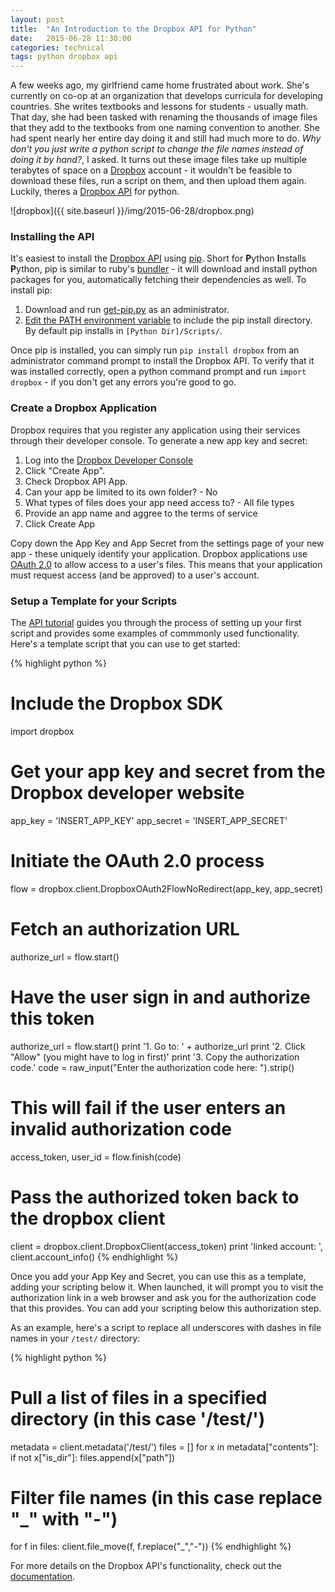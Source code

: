 ```yaml
---
layout: post
title:  "An Introduction to the Dropbox API for Python"
date:   2015-06-28 11:30:00
categories: technical
tags: python dropbox api
---
```

A few weeks ago, my girlfriend came home frustrated about work. She's currently on co-op at an organization that develops curricula for developing countries. She writes textbooks and lessons for students - usually math. That day, she had been tasked with renaming the thousands of image files that they add to the textbooks from one naming convention to another. She had spent nearly her entire day doing it and still had much more to do. *Why don't you just write a python script to change the file names instead of doing it by hand?*, I asked. It turns out these image files take up multiple terabytes of space on a [Dropbox](https://www.dropbox.com/) account - it wouldn't be feasible to download these files, run a script on them, and then upload them again. Luckily, theres a [Dropbox API](https://www.dropbox.com/developers/core) for python.

![dropbox]({{ site.baseurl }}/img/2015-06-28/dropbox.png)

### **Installing the API**
It's easiest to install the [Dropbox API](https://www.dropbox.com/developers/core) using [pip](https://pip.pypa.io/en/latest/index.html). Short for **P**ython **I**nstalls **P**ython, pip is similar to ruby's [bundler](http://bundler.io/) - it will download and install python packages for you, automatically fetching their dependencies as well. To install pip:

1. Download and run [get-pip.py](https://bootstrap.pypa.io/get-pip.py) as an administrator.
2. [Edit the PATH environment variable](http://stackoverflow.com/questions/23400030/windows-7-add-path) to include the pip install directory. By default pip installs in `[Python Dir]/Scripts/`.

Once pip is installed, you can simply run `pip install dropbox` from an administrator command prompt to install the Dropbox API. To verify that it was installed correctly, open a python command prompt and run `import dropbox` - if you don't get any errors you're good to go.

### **Create a Dropbox Application**
Dropbox requires that you register any application using their services through their developer console. To generate a new app key and secret:

1. Log into the [Dropbox Developer Console](https://www.dropbox.com/developers/apps)  
2. Click "Create App".
3. Check Dropbox API App.
4. Can your app be limited to its own folder? - No
5. What types of files does your app need access to? - All file types
6. Provide an app name and aggree to the terms of service
7. Click Create App

Copy down the App Key and App Secret from the settings page of your new app - these uniquely identify your application. Dropbox applications use [OAuth 2.0](http://oauth.net/2/) to allow access to a user's files. This means that your application must request access (and be approved) to a user's account.

### **Setup a Template for your Scripts**
The [API tutorial](https://www.dropbox.com/developers/core/start/python) guides you through the process of setting up your first script and provides some examples of commmonly used functionality. Here's a template script that you can use to get started:

{% highlight python %}
# Include the Dropbox SDK
import dropbox

# Get your app key and secret from the Dropbox developer website
app_key = 'INSERT_APP_KEY'
app_secret = 'INSERT_APP_SECRET'

# Initiate the OAuth 2.0 process
flow = dropbox.client.DropboxOAuth2FlowNoRedirect(app_key, app_secret)

# Fetch an authorization URL
authorize_url = flow.start()

# Have the user sign in and authorize this token
authorize_url = flow.start()
print '1. Go to: ' + authorize_url
print '2. Click "Allow" (you might have to log in first)'
print '3. Copy the authorization code.'
code = raw_input("Enter the authorization code here: ").strip()

# This will fail if the user enters an invalid authorization code
access_token, user_id = flow.finish(code)

# Pass the authorized token back to the dropbox client
client = dropbox.client.DropboxClient(access_token)
print 'linked account: ', client.account_info()
{% endhighlight %}

Once you add your App Key and Secret, you can use this as a template, adding your scripting below it. When launched, it will prompt you to visit the authorization link in a web browser and ask you for the authorization code that this provides. You can add your scripting below this authorization step. 

As an example, here's a script to replace all underscores with dashes in file names in your `/test/` directory:

{% highlight python %}
# Pull a list of files in a specified directory (in this case '/test/')
metadata = client.metadata('/test/')
files = []
for x in metadata["contents"]:
  if not x["is_dir"]: files.append(x["path"])

# Filter file names (in this case replace "_" with "-")
for f in files:
  client.file_move(f, f.replace("_","-"))
{% endhighlight %}

For more details on the Dropbox API's functionality, check out the [documentation](https://www.dropbox.com/developers/core/docs/python#DropboxClient).
